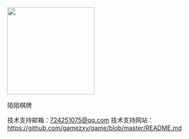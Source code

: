 
<img src="http://119.23.155.48/game/images/icon/mmqp.jpg" width=200>

陌陌棋牌

技术支持邮箱：724251075@qq.com
技术支持网站：https://github.com/gamezxy/game/blob/master/README.md
